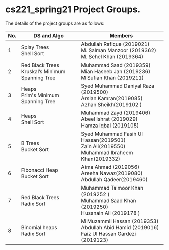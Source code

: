 # cs221_spring21 Project Groups.

The details of the project groups are as follows:

| No. | DS and Algo | Members |
| --- | ----------- | ----------- |
| 1   | Splay Trees <br> Shell Sort| Abdullah Rafique (2019021)<br>M. Salman Manzoor (2019362)<br>M. Sehel Khan (2019364)|
| 2   | Red Black Trees <br> Kruskal’s Minimum Spanning Tree| Muhammad Saad (2019359)<br>Mian Haseeb Jan (2019236)<br>M Sufian Khan (2019211)|
| 3   | Heaps <br> Prim's Minimum Spanning Tree| Syed  Muhammad Daniyal Raza (2019500)<br>Arslan Kamran(2019085)<br>Azhan Sheikh(2019102 )|
| 4   | Heaps <br> Shell Sort | Muhammad Zayd (2019406)<br>Abeel Ishrat (2019029)<br>Hamza Iqbal (2019105)|
| 5   | B Trees <br> Bucket Sort | Syed Muhammad Fasih Ul Hassan(2019501)<br>Zain Ali(2019550)<br>Muhammad Ibraheem Khan(2019332)|
| 6   | Fibonacci Heap <br> Bucket Sort | Aima Ahmad (2019056)<br>Areeha Nawaz(2019080)<br>Abdullah Qadeer(2019460)|
| 7   | Red Black Trees <br> Radix Sort| Muhammad Taimoor Khan (2019252 )<br> Muhammad Saad Khan (2019250)<br>Hussnain Ali (2019178 )|
| 8   | Binomial heaps <br> Radix Sort| M Muzammil Hassan (2019353)<br> Abdullah Abid Hamid (2019016)<br>Faiz Ul Hassan Gardezi (2019123)|
